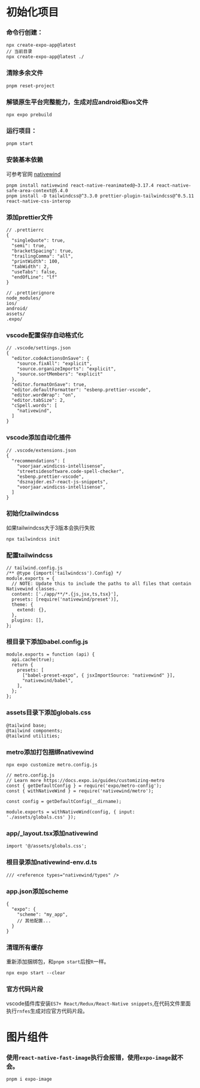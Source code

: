 # 初始化项目

### 命令行创建：

```
npx create-expo-app@latest
// 当前目录
npx create-expo-app@latest ./
```

### 清除多余文件

```
pnpm reset-project
```

### 解锁原生平台完整能力，生成对应android和ios文件

```
npx expo prebuild
```

### 运行项目：

```
pnpm start
```

### 安装基本依赖

可参考官网 [nativewind](https://nativewind.dev)

```
pnpm install nativewind react-native-reanimated@~3.17.4 react-native-safe-area-context@5.4.0
pnpm install -D tailwindcss@^3.3.0 prettier-plugin-tailwindcss@^0.5.11 react-native-css-interop
```

### 添加prettier文件

```
// .prettierrc
{
  "singleQuote": true,
  "semi": true,
  "bracketSpacing": true,
  "trailingComma": "all",
  "printWidth": 100,
  "tabWidth": 2,
  "useTabs": false,
  "endOfLine": "lf"
}
```

```
// .prettierignore
node_modules/
ios/
android/
assets/
.expo/
```

### vscode配置保存自动格式化

```
// .vscode/settings.json
{
  "editor.codeActionsOnSave": {
    "source.fixAll": "explicit",
    "source.organizeImports": "explicit",
    "source.sortMembers": "explicit"
  },
  "editor.formatOnSave": true,
  "editor.defaultFormatter": "esbenp.prettier-vscode",
  "editor.wordWrap": "on",
  "editor.tabSize": 2,
  "cSpell.words": [
    "nativewind",
  ]
}
```

### vscode添加自动化插件

```
// .vscode/extensions.json
{
  "recommendations": [
    "voorjaar.windicss-intellisense",
    "streetsidesoftware.code-spell-checker",
    "esbenp.prettier-vscode",
    "dsznajder.es7-react-js-snippets",
    "voorjaar.windicss-intellisense",
  ]
}
```

### 初始化tailwindcss

如果tailwindcss大于3版本会执行失败

```
npx tailwindcss init
```

### 配置tailwindcss

```
// tailwind.config.js
/** @type {import('tailwindcss').Config} */
module.exports = {
  // NOTE: Update this to include the paths to all files that contain Nativewind classes.
  content: ['./app/**/*.{js,jsx,ts,tsx}'],
  presets: [require('nativewind/preset')],
  theme: {
    extend: {},
  },
  plugins: [],
};
```

### 根目录下添加babel.config.js

```
module.exports = function (api) {
  api.cache(true);
  return {
    presets: [
      ["babel-preset-expo", { jsxImportSource: "nativewind" }],
      "nativewind/babel",
    ],
  };
};
```

### assets目录下添加globals.css

```
@tailwind base;
@tailwind components;
@tailwind utilities;
```

### metro添加打包捆绑nativewind

```
npx expo customize metro.config.js
```

```
// metro.config.js
// Learn more https://docs.expo.io/guides/customizing-metro
const { getDefaultConfig } = require('expo/metro-config');
const { withNativeWind } = require('nativewind/metro');

const config = getDefaultConfig(__dirname);

module.exports = withNativeWind(config, { input: './assets/globals.css' });

```

### app/\_layout.tsx添加nativewind

```
import '@/assets/globals.css';
```

### 根目录添加nativewind-env.d.ts

```
/// <reference types="nativewind/types" />
```

### app.json添加scheme

```
{
  "expo": {
    "scheme": "my_app",
    // 其他配置...
  }
}
```

### 清理所有缓存

重新添加捆绑包，和`pnpm start`后按`R`一样。

```
npx expo start --clear
```

### 官方代码片段

vscode插件库安装`ES7+ React/Redux/React-Native snippets`,在代码文件里面执行`rnfes`生成对应官方代码片段。

# 图片组件

### 使用`react-native-fast-image`执行会报错，使用`expo-image`就不会。

```shell
pnpm i expo-image
```
